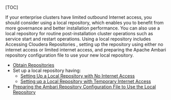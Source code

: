 [TOC]

If your enterprise clusters have limited outbound Internet access, you should consider using a local repository, which enables you to benefit from more governance and better installation performance. You can also use a local repository for routine post-installation cluster operations such as service start and restart operations. Using a local repository includes Accessing Cloudera Repositories , setting up the repository using either no internet access or limited internet access, and preparing the Apache Ambari repository configuration file to use your new local repository.

- [Obtain Repositories]($AccessingClouderaRepositories)
- Set up a local repository having:
  - [Setting Up a Local Repository with No Internet Access]($SettingUpALocalRepositoryWithTemporaryInternetAcce)
  - [Setting up a Local Repository with Temporary Internet Access]($SettingUpALocalRepositoryWithNoInternetAccess)
- [Preparing the Ambari Repository Configuration File to Use the Local Repository]($PreparingTheAmbariRepositoryConfigurationFileToUse)
